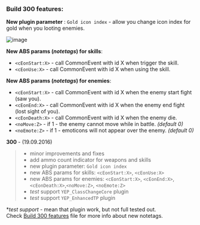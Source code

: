 ### Build 300 features:
**New plugin parameter** : `Gold icon index` - allow you change icon index for gold when
you looting enemies.

![image](https://dl.dropboxusercontent.com/u/88841876/2016-09-19_22-52-03.png)

**New ABS params (*notetags*) for skills**:
- `<cEonStart:X>` - call CommonEvent with id X when trigger the skill.
- `<cEonUse:X>` - call CommonEvent with id X when using the skill.

**New ABS params (*notetags*) for enemies**:
- `<cEonStart:X>` - call CommonEvent with id X when the enemy start fight (saw you).
- `<cEonEnd:X>` - call CommonEvent with id X when the enemy end fight (lost sight of you).
- `<cEonDeath:X>` - call CommonEvent with id X when the enemy die.
- `<noMove:Z>` - if 1 - the enemy cannot move while in battle. *(default 0)*
- `<noEmote:Z>` - if 1 - emoticons will not appear over the enemy. *(default 0)*

**300** - (19.09.2016)
> - minor improvements and fixes  
> - add ammo count indicator for weapons and skills    
> - new plugin parameter: `Gold icon index`  
> - new ABS params for skills: `<cEonStart:X>`, `<cEonUse:X>`  
> - new ABS params for enemies: `<cEonStart:X>`, `<cEonEnd:X>`, `<cEonDeath:X>`,`<noMove:Z>`, `<noEmote:Z>`  
> - *test* support `YEP_ClassChangeCore` plugin  
> - *test* support `YEP_EnhancedTP` plugin

**test support* - mean that plugin work, but not full tested out.  
Check [Build 300 features]() file for more info about new notetags.
